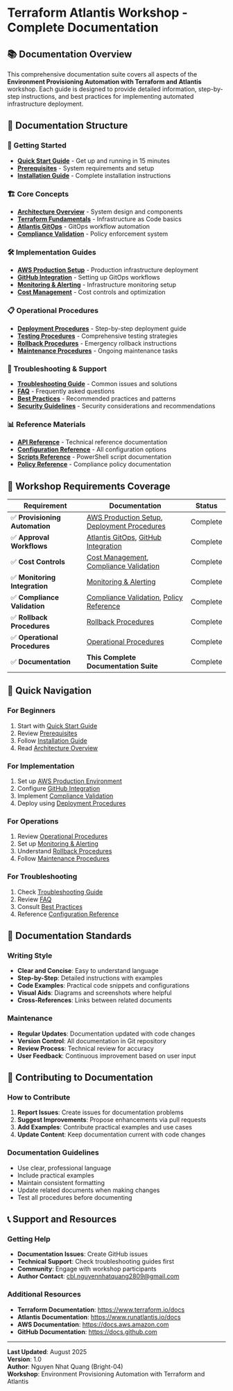 # Terraform Atlantis Workshop - Complete Documentation

## 📚 Documentation Overview

This comprehensive documentation suite covers all aspects of the **Environment Provisioning Automation with Terraform and Atlantis** workshop. Each guide is designed to provide detailed information, step-by-step instructions, and best practices for implementing automated infrastructure deployment.

## 📖 Documentation Structure

### 🚀 Getting Started

-   **[Quick Start Guide](quick-start-guide.md)** - Get up and running in 15 minutes
-   **[Prerequisites](prerequisites.md)** - System requirements and setup
-   **[Installation Guide](installation-guide.md)** - Complete installation instructions

### 🏗️ Core Concepts

-   **[Architecture Overview](architecture-overview.md)** - System design and components
-   **[Terraform Fundamentals](terraform-fundamentals.md)** - Infrastructure as Code basics
-   **[Atlantis GitOps](atlantis-gitops.md)** - GitOps workflow automation
-   **[Compliance Validation](compliance-validation.md)** - Policy enforcement system

### 🛠️ Implementation Guides

-   **[AWS Production Setup](aws-production-setup.md)** - Production infrastructure deployment
-   **[GitHub Integration](github-integration.md)** - Setting up GitOps workflows
-   **[Monitoring & Alerting](monitoring-alerting.md)** - Infrastructure monitoring setup
-   **[Cost Management](cost-management.md)** - Cost controls and optimization

### 📋 Operational Procedures

-   **[Deployment Procedures](deployment-procedures.md)** - Step-by-step deployment guide
-   **[Testing Procedures](testing-procedures.md)** - Comprehensive testing strategies
-   **[Rollback Procedures](rollback-procedures.md)** - Emergency rollback instructions
-   **[Maintenance Procedures](maintenance-procedures.md)** - Ongoing maintenance tasks

### 🔧 Troubleshooting & Support

-   **[Troubleshooting Guide](troubleshooting-guide.md)** - Common issues and solutions
-   **[FAQ](faq.md)** - Frequently asked questions
-   **[Best Practices](best-practices.md)** - Recommended practices and patterns
-   **[Security Guidelines](security-guidelines.md)** - Security considerations and recommendations

### 📊 Reference Materials

-   **[API Reference](api-reference.md)** - Technical reference documentation
-   **[Configuration Reference](configuration-reference.md)** - All configuration options
-   **[Scripts Reference](scripts-reference.md)** - PowerShell script documentation
-   **[Policy Reference](policy-reference.md)** - Compliance policy documentation

## 🎯 Workshop Requirements Coverage

| Requirement                    | Documentation                                                                                      | Status   |
| ------------------------------ | -------------------------------------------------------------------------------------------------- | -------- |
| ✅ **Provisioning Automation** | [AWS Production Setup](aws-production-setup.md), [Deployment Procedures](deployment-procedures.md) | Complete |
| ✅ **Approval Workflows**      | [Atlantis GitOps](atlantis-gitops.md), [GitHub Integration](github-integration.md)                 | Complete |
| ✅ **Cost Controls**           | [Cost Management](cost-management.md), [Compliance Validation](compliance-validation.md)           | Complete |
| ✅ **Monitoring Integration**  | [Monitoring & Alerting](monitoring-alerting.md)                                                    | Complete |
| ✅ **Compliance Validation**   | [Compliance Validation](compliance-validation.md), [Policy Reference](policy-reference.md)         | Complete |
| ✅ **Rollback Procedures**     | [Rollback Procedures](rollback-procedures.md)                                                      | Complete |
| ✅ **Operational Procedures**  | [Operational Procedures](operational-procedures.md)                                                | Complete |
| ✅ **Documentation**           | **This Complete Documentation Suite**                                                              | Complete |

## 🚀 Quick Navigation

### For Beginners

1. Start with [Quick Start Guide](quick-start-guide.md)
2. Review [Prerequisites](prerequisites.md)
3. Follow [Installation Guide](installation-guide.md)
4. Read [Architecture Overview](architecture-overview.md)

### For Implementation

1. Set up [AWS Production Environment](aws-production-setup.md)
2. Configure [GitHub Integration](github-integration.md)
3. Implement [Compliance Validation](compliance-validation.md)
4. Deploy using [Deployment Procedures](deployment-procedures.md)

### For Operations

1. Review [Operational Procedures](operational-procedures.md)
2. Set up [Monitoring & Alerting](monitoring-alerting.md)
3. Understand [Rollback Procedures](rollback-procedures.md)
4. Follow [Maintenance Procedures](maintenance-procedures.md)

### For Troubleshooting

1. Check [Troubleshooting Guide](troubleshooting-guide.md)
2. Review [FAQ](faq.md)
3. Consult [Best Practices](best-practices.md)
4. Reference [Configuration Reference](configuration-reference.md)

## 📝 Documentation Standards

### Writing Style

-   **Clear and Concise**: Easy to understand language
-   **Step-by-Step**: Detailed instructions with examples
-   **Code Examples**: Practical code snippets and configurations
-   **Visual Aids**: Diagrams and screenshots where helpful
-   **Cross-References**: Links between related documents

### Maintenance

-   **Regular Updates**: Documentation updated with code changes
-   **Version Control**: All documentation in Git repository
-   **Review Process**: Technical review for accuracy
-   **User Feedback**: Continuous improvement based on user input

## 🤝 Contributing to Documentation

### How to Contribute

1. **Report Issues**: Create issues for documentation problems
2. **Suggest Improvements**: Propose enhancements via pull requests
3. **Add Examples**: Contribute practical examples and use cases
4. **Update Content**: Keep documentation current with code changes

### Documentation Guidelines

-   Use clear, professional language
-   Include practical examples
-   Maintain consistent formatting
-   Update related documents when making changes
-   Test all procedures before documenting

## 📞 Support and Resources

### Getting Help

-   **Documentation Issues**: Create GitHub issues
-   **Technical Support**: Check troubleshooting guides first
-   **Community**: Engage with workshop participants
-   **Author Contact**: cbl.nguyennhatquang2809@gmail.com

### Additional Resources

-   **Terraform Documentation**: https://www.terraform.io/docs
-   **Atlantis Documentation**: https://www.runatlantis.io/docs
-   **AWS Documentation**: https://docs.aws.amazon.com
-   **GitHub Documentation**: https://docs.github.com

---

**Last Updated**: August 2025  
**Version**: 1.0  
**Author**: Nguyen Nhat Quang (Bright-04)  
**Workshop**: Environment Provisioning Automation with Terraform and Atlantis
